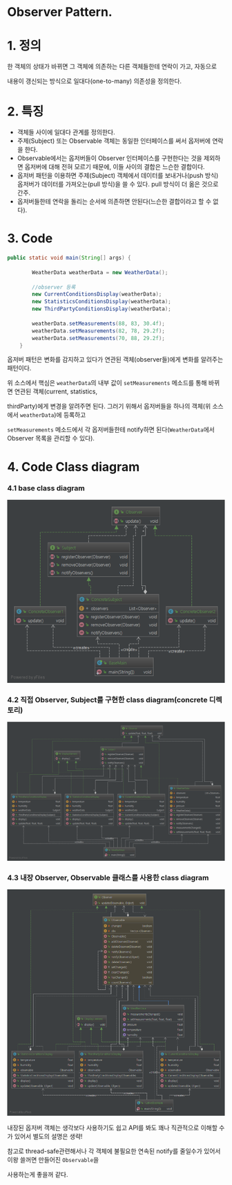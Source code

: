 ﻿# Observer Pattern.

# 1. 정의
한 객체의 상태가 바뀌면 그 객체에 의존하는 다른 객체들한테 연락이 가고, 자동으로

내용이 갱신되는 방식으로 일대다(one-to-many) 의존성을 정의한다.

# 2. 특징

* 객체들 사이에 일대다 관계를 정의한다.
* 주제(Subject) 또는 Observable 객체는 동일한 인터페이스를 써서 옵저버에 연락을 한다.
* Observable에서는 옵저버들이 Observer 인터페이스를 구현한다는 것을 제외하면 옵저버에 대해 전혀 모르기 때문에, 이들 사이의 결합은 느슨한 결합이다.
* 옵저버 패턴을 이용하면 주제(Subject) 객체에서 데이터를 보내거나(push 방식) 옵저버가 데이터를 가져오는(pull 방식)을 쓸 수 있다.
    pull 방식이 더 옮은 것으로 간주.
* 옵저버들한테 연락을 돌리는 순서에 의존하면 안된다(느슨한 결합이라고 할 수 없다).   

# 3. Code

```java
public static void main(String[] args) {

        WeatherData weatherData = new WeatherData();

        //observer 등록
        new CurrentConditionsDisplay(weatherData);
        new StatisticsConditionsDisplay(weatherData);
        new ThirdPartyConditionsDisplay(weatherData);

        weatherData.setMeasurements(88, 83, 30.4f);
        weatherData.setMeasurements(82, 78, 29.2f);
        weatherData.setMeasurements(70, 88, 29.2f);
    }
```
옵저버 패턴은 변화를 감지하고 있다가 연관된 객체(observer들)에게 변화를 알려주는 패턴이다.

위 소스에서 핵심은 `weatherData`의 내부 값이 `setMeasurements` 메소드를 통해 바뀌면 연관된 객체(current, statistics,

thirdParty)에게 변경을 알려주면 된다. 그러기 위해서 옵저버들을 하나의 객체(위 소스에서 `weatherData`)에 등록하고

`setMeasurements` 메소드에서 각 옵저버들한테 notify하면 된다(`WeatherData`에서 Observer 목록을 관리할 수 있다).


# 4. Code Class diagram

### 4.1 base class diagram

![ClassDiagram](./base/ClassDiagram.png)

### 4.2 직접 Observer, Subject를 구현한 class diagram(concrete 디렉토리)

![ClassDiagram](./concrete/ClassDiagram.png)

### 4.3 내장 Observer, Observable 클래스를 사용한 class diagram

![ClassDiagram](./withNative/ClassDiagram.png)


내장된 옵저버 객체는 생각보다 사용하기도 쉽고 API를 봐도 꽤나 직관적으로 이해할 수가 있어서 별도의 설명은 생략!

참고로 thread-safe관련해서나 각 객체에 불필요한 연속된 notify를 줄일수가 있어서 이왕 쓸꺼면 만들어진 `Observable`을

사용하는게 좋을꺼 같다.


